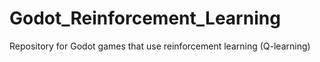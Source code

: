 # Godot_Reinforcement_Learning
Repository for Godot games that use reinforcement learning (Q-learning)
